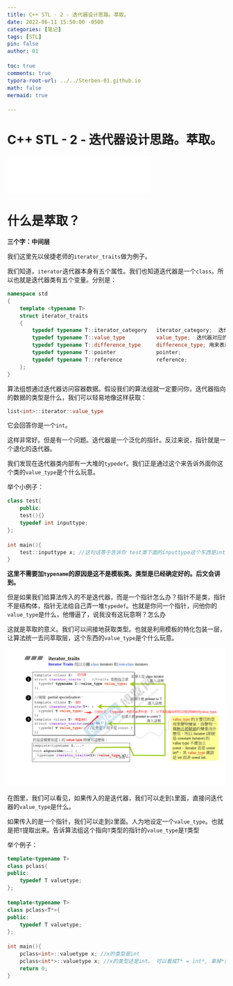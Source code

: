 ```yaml
---
title: C++ STL - 2 - 迭代器设计思路。萃取。
date: 2022-06-11 15:50:00 -0500
categories: [笔记]
tags: [STL]
pin: false
author: 01

toc: true
comments: true
typora-root-url: ../../Sterben-01.github.io
math: false
mermaid: true

---
```


# C++ STL - 2 - 迭代器设计思路。萃取。

<iframe frameborder="no" border="0" marginwidth="0" marginheight="0" width="330" height="86" src="//music.163.com/outchain/player?type=2&amp;id=410446173&amp;auto=1&amp;height=66"> </iframe>



# 什么是萃取？

**三个字：中间层**

我们这里先以侯捷老师的`iterator_traits`做为例子。

我们知道，`iterator`迭代器本身有五个属性。我们也知道迭代器是一个`class`。所以也就是迭代器类有五个变量。分别是：

```c++
namespace std
{
    template <typename T>
    struct iterator_traits
    {
        typedef typename T::iterator_category   iterator_category;  迭代器分类，比如正向迭代器，双向迭代器
        typedef typename T::value_type          value_type;  迭代器对应的数据类型，比如int string 等等
        typedef typename T::difference_type     difference_type; 用来表示两个迭代器之间的距离，因此也可以用来表示一个容器的最大容量
        typedef typename T::pointer             pointer; 
        typedef typename T::reference           reference; 
    };
}
```

算法组想通过迭代器访问容器数据。假设我们的算法组就一定要问你，迭代器指向的数据的类型是什么，我们可以轻易地像这样获取：

```c++
list<int>::iterator::value_type
```

它会回答你是一个`int`。

这样非常好。但是有一个问题。迭代器是一个泛化的指针。反过来说，指针就是一个退化的迭代器。

我们发现在迭代器类内部有一大堆的`typedef`。我们正是通过这个来告诉外面你这个类的`value_type`是个什么玩意。

举个小例子：

```c++
class test{
    public:
    test(){}
    typedef int inputtype;
};

int main(){
    test::inputtype x; //这句话等于告诉你 test类下面的inputtype这个东西是int 
}
```

**这里不需要加`typename`的原因是这不是模板类。类型是已经确定好的。后文会讲到。**

但是如果我们给算法传入的不是迭代器，而是一个指针怎么办？指针不是类，指针不是结构体，指针无法给自己弄一堆`typedef`。也就是你问一个指针，问他你的`value_type`是什么，他懵逼了，说我没有这玩意啊？怎么办

这就是萃取的意义。我们可以间接地获取类型。也就是利用模板的特化包装一层，让算法统一去问萃取层，这个东西的`value_type`是个什么玩意。

![QQ截图20220613172835](/assets/blog_res/2022-06-12-STL2.assets/QQ%E6%88%AA%E5%9B%BE20220613172835.png)

在图里，我们可以看见，如果传入的是迭代器，我们可以走到`1`里面，直接问迭代器的`value_type`是什么。

如果传入的是一个指针，我们可以走到`2`里面。人为地设定一个`value_type`。也就是把`T`提取出来。告诉算法组这个指向`T`类型的指针的`value_type`是`T`类型

举个例子：

```c++
template<typename T>
class pclass{
public:
    typedef T valuetype;
};

template<typename T>
class pclass<T*>{
public:
    typedef T valuetype;
};

int main(){
    pclass<int>::valuetype x; //x的类型是int
    pclass<int*>::valuetype x; //x的类型还是int。 可以看成T* = int*, 拿掉*就是 T = int 所以还是int。
    return 0;
}

```

